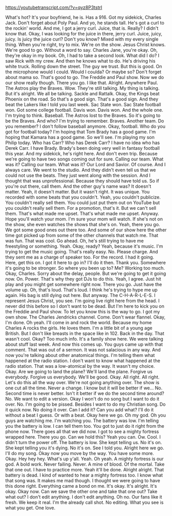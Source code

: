 https://youtubetranscript.com/?v=qyz8P3tstrI

 What's hot? It's your boyfriend, he is. Has a 916. Got my sidekick, Charles Jack. Don't forget about Poly Paul. And yo, he stands tall. He's got a curl to the rockin' world. And me, I got a jerry curl. Juice, that is. Really? I didn't know that. Okay, I was looking for the juice in there, jerry curl. Juice, juicy, juicy. Is juicy the juice curl? Don't you know? Mixed with my every single thing. When you're right, try to mix. We're on the show. Jesus Christ knows. We're good to go. Without a word to say. Charles Jane, you're okay. Oh, they're okay in my book. Oh, I had to take a second look. What did I do? I saw Rick with my crew. And then he knows what to do. He's driving his white truck. Rolling down the street. The guy we trust. But this is good. On the microphone would I could. Would I coulda? Or maybe so? Don't forget about mama so. That's good to go. The Freddie and Paul show. Now we do our show really though. There you go. I like that. Alright. Anywhere Paul. The Astros play the Braves. Wow. They're still talking. My thing is talking. But it's alright. We all be talking. Sackle and Rattalk. Okay, the Kings beat Phoenix on the road. So that's a good sign. That's a good sign. And they beat the Lakers like I told you last week. Sac State won. Sac State football won. Got some college football. Davis won. Davis won. And the whole one. I'm trying to think. Baseball. The Astros lost to the Braves. So it's going to be the Braves. And who? I'm trying to remember. Braves. Another team. Do you remember? I don't follow baseball anymore. Okay, football. Who do you got for football today? I'm hoping that Tom Brady has a good game. I'm hoping that Kamara has a good game. So we'll see. I'm playing my son Philip today. Who has Carr? Who has Derek Carr? I have no idea who has Derek Carr. I have Brady. Brady's been doing very well in fantasy football this year. And my sidekick, he's right here. And don't even trip. Because we're going to have two songs coming out for sure. Calling our team. What was it? Calling our team. What was it? Our Lord and Savior. Of course. And I always care. We went to the studio. And they didn't even tell us that we could not use the beats. They just went along with the session. And I thought that was unprofessional. Because they should have told us. So if you're out there, call them. And the other guy's name was? It doesn't matter. Yeah, it doesn't matter. But it wasn't right. It was unique. You recorded with some beats that you couldn't. Yeah, you couldn't publicize. You couldn't really sell them. You could just put them out on YouTube but you couldn't really sell them. For a promotion, that's it. But we can't sell them. That's what made me upset. That's what made me upset. Anyway. Hope you'll watch your mom. I'm sure your mom will watch. If she's not on the show, she even watches the shows that she's on. Yeah, there you go. We got some good ones out there too. And some of our show here the other time got picked up from some of the other channels that watch me. That was fun. That was cool. Go ahead. Oh, he's still trying to have me freestyling or something. Yeah. Okay, ready? Yeah, because it's music. I'm trying to get the music going. That's really easy. No. Please charge. And they sent me as a charge of speaker too. For the record. I had it going. Here, get this on. I got it here to go in? I'll do it then. Thank you. Somewhere it's going to be stronger. So where you been up to? Me? Working too much. Okay, Charles. Sorry about the delay, people. But we're going to get it going now. On. Power. That's why they got DJs to do this. Yeah, I agree. Just hit play and you might get somewhere right now. There you go. Just have the volume up. Oh, that's loud. That's loud. I think he's trying to hype me up again. His bag is still dying out here. But anyway. The C-H-A-R-L-E-S. I represent Jesus Christ, you see. I'm going live right here from the head. I never did this before so I don't want to be dead. But I'm here to kick you on the Freddie and Paul show. To let you know this is the way to go. I got my own show. The Charles Jendricks channel. Come. Don't wear flannel. Okay, I'm done. Oh yeah. I'll come in and rock the world. Because my home Charles A rocks the girls. He loves them. I'm a little bit of a young age British. But I don't like breasts in the space like in 102. Back in the day. That wasn't cool. Okay? Too much info. It's a family show here. We were talking about stuff last week. And now this comes up. You guys came up with that comment. That was out of a sermon. It was not salacious in any way. And now you're talking about other anatomical things. I'm telling them what happened at the radio station. I don't want to know what happened at the radio station. That was a low-atomical by the way. It wasn't my choice. Okay. Are we going to land the plane? We'll land the plane. Forgive us everybody. Forgive us everybody. We'll be good. Okay. All right. All right. Let's do this all the way over. We're not going anything over. The show is one cut all the time. Never a change. I know but it will be better if we... No. Second time is never better. Isn't it better if we do the second time around? No. We want to edit a version. Okay I won't do no song but I want to do it over. No. I'm going to be pissed. Besides I want to do my Christian song. Do it quick now. No doing it over. Can I add it? Can you add what? I'll do it without a beat I guess. Or with a beat. Okay here we go. Oh my god. Oh you guys are watching me. I'm watching you. The battery was low. I'm telling you the battery is low. I can tell them too. You got to just do it right from the phone now. There goes all that we did now. I got to see a mighty fortress wrapped here. There you go. Can we hold this? Yeah you can. Ow. Cool. I didn't turn the power off. The battery is low. She kept telling us. No it's on. She kept telling you it's dying. No it's on. See I told you. Alright here we go. I'll do my song. Okay now you move by the way. You have some more. Okay. Hey hey hey. What's up y'all. Yeah. Oh yeah. A mighty fortress is our god. A bold work. Never failing. Never. A mine of blood. Of the mortal. Take that one out. I have to practice more. Yeah it'll be done. Alright alright. That battery is dead. I kind of wanted to hear a mighty fortress too. I know what that song was. It makes me mad though. I thought we were going to have this done right. Everything came a bond on me. It's okay. It's alright. It's okay. Okay now. Can we save the other one and take that one out? Take what out? I don't edit anything. I don't edit anything. Oh no. Our fans like it fresh. We keep it real. I'm the already call shot. No editing. What you see is what you get. One love.